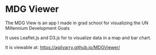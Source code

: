 # MDG Viewer

The MDG View is an app I made in grad school for visualizing the UN Millennium Development Goals

It uses Leaflet.js and D3.js for to visualize data in a map and bar chart.

It is viewable at: https://agilvarry.github.io/MDGViewer/
